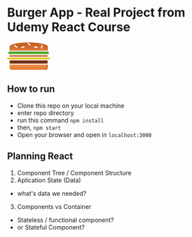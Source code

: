 # Burger App - Real Project from Udemy React Course

<img src="./src/assets/images/burger-logo.png" style="max-width: 100px">

## How to run

- Clone this repo on your local machine
- enter repo directory
- run this command `npm install`
- then, `npm start`
- Open your browser and open in `localhost:3000`

## Planning React
1. Component Tree / Component Structure
2. Aplication State (Data)
 - what's data we needed?
3. Components vs Container 
 - Stateless / functional component?
 - or Stateful Component?